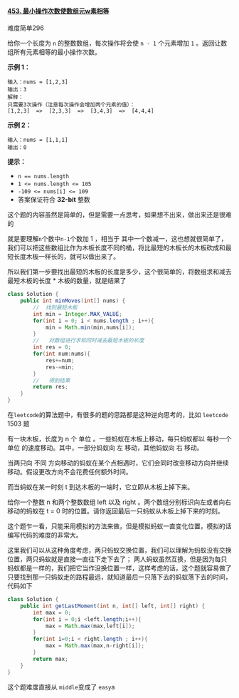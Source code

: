 #### [453. 最小操作次数使数组元w素相等](https://leetcode-cn.com/problems/minimum-moves-to-equal-array-elements/)

难度简单296

给你一个长度为 `n` 的整数数组，每次操作将会使 `n - 1` 个元素增加 `1` 。返回让数组所有元素相等的最小操作次数。

 

**示例 1：**

```
输入：nums = [1,2,3]
输出：3
解释：
只需要3次操作（注意每次操作会增加两个元素的值）：
[1,2,3]  =>  [2,3,3]  =>  [3,4,3]  =>  [4,4,4]
```

**示例 2：**

```
输入：nums = [1,1,1]
输出：0
```

 

**提示：**

- `n == nums.length`
- `1 <= nums.length <= 105`
- `-109 <= nums[i] <= 109`
- 答案保证符合 **32-bit** 整数



这个题的内容虽然是简单的，但是需要一点思考，如果想不出来，做出来还是很难的

就是要理解`n`个数中`n-1`个数加 1 ，相当于 其中一个数减一，这也想就很简单了，我们可以把这些数组比作为木板长度不同的桶，将比最短的木板长的木板砍成和最短长度木板一样长的，就可以做出来了。

所以我们第一步要找出最短的木板的长度是多少，这个很简单的，将数组求和减去最短木板的长度 * 木板的数量，就是结果了

```java
class Solution {
    public int minMoves(int[] nums) {
        //  找到最短木板
        int min = Integer.MAX_VALUE;
        for(int i = 0; i < nums.length ; i++){
            min = Math.min(min,nums[i]);
        }
        //   对数组进行求和同时减去最短木板的长度 
        int res = 0;
        for(int num:nums){
            res+=num;
            res-=min;
        }
        //   得到结果
        return res;
    }
}
```

在`leetcode`的算法题中，有很多的题的思路都是这种逆向思考的，比如 `leetcode` 1503 题 

有一块木板，长度为 n 个 单位 。一些蚂蚁在木板上移动，每只蚂蚁都以 每秒一个单位 的速度移动。其中，一部分蚂蚁向 左 移动，其他蚂蚁向 右 移动。

当两只向 不同 方向移动的蚂蚁在某个点相遇时，它们会同时改变移动方向并继续移动。假设更改方向不会花费任何额外时间。

而当蚂蚁在某一时刻 t 到达木板的一端时，它立即从木板上掉下来。

给你一个整数 n 和两个整数数组 left 以及 right 。两个数组分别标识向左或者向右移动的蚂蚁在 t = 0 时的位置。请你返回最后一只蚂蚁从木板上掉下来的时刻。



这个题乍一看，只能采用模拟的方法来做，但是模拟蚂蚁一直变化位置，模拟的话编写代码的难度的非常大。

这里我们可以从这种角度考虑，两只蚂蚁交换位置，我们可以理解为蚂蚁没有交换位置，两只蚂蚁就是直接一直往下走下去了； 两人蚂蚁虽然互换，但是因为每只蚂蚁都是一样的，我们把它当作没换位置一样，这样考虑的话，这个题就容易做了只要找到那一只蚂蚁走的路程最远，就知道最后一只落下去的蚂蚁落下去的时间，代码如下

```java
class Solution {
    public int getLastMoment(int n, int[] left, int[] right) {
        int max = 0;
        for(int i = 0;i <left.length;i++){
            max = Math.max(max,left[i]);
        }
        for(int i=0;i < right.length ; i++){
            max = Math.max(max,n-right[i]);
        }
        return max;
    }
}
```

这个题难度直接从 `middle`变成了 `easy`a
